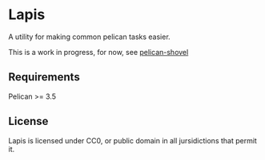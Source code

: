 # Lapis

A utility for making common pelican tasks easier.

This is a work in progress, for now, see [pelican-shovel](https://github.com/dandesousa/pelican-shovel)


## Requirements

Pelican >= 3.5

## License

Lapis is licensed under CC0, or public domain in all jursidictions that permit it.
